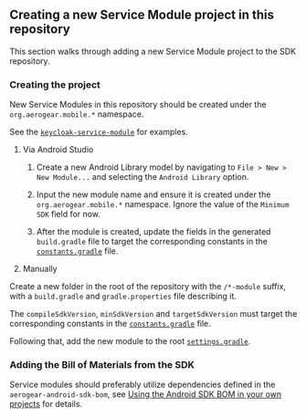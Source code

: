## Creating a new Service Module project in this repository

This section walks through adding a new Service Module project to the SDK repository.

### Creating the project

New Service Modules in this repository should be created under the `org.aerogear.mobile.*` namespace.

See the [`keycloak-service-module`](../keycloak-service-module/build.gradle) for examples.

1. Via Android Studio

    1. Create a new Android Library model by navigating to `File > New > New Module...` and selecting the `Android Library` option.

    2. Input the new module name and ensure it is created under the `org.aerogear.mobile.*` namespace. Ignore the value of the `Minimum SDK` field for now.

    3. After the module is created, update the fields in the generated `build.gradle` file to target the corresponding constants in the [`constants.gradle`](../constants.gradle) file. 


2. Manually

Create a new folder in the root of the repository with the `/*-module` suffix, with a `build.gradle` and `gradle.properties` file describing it.

The `compileSdkVersion`, `minSdkVersion` and `targetSdkVersion` must target the corresponding constants in the [`constants.gradle`](../constants.gradle) file.

Following that, add the new module to the root [`settings.gradle`](../settings.gradle).

### Adding the Bill of Materials from the SDK

Service modules should preferably utilize dependencies defined in the `aerogear-android-sdk-bom`, see [Using the Android SDK BOM in your own projects](./using_the_android_sdk_bom.md) for details.
